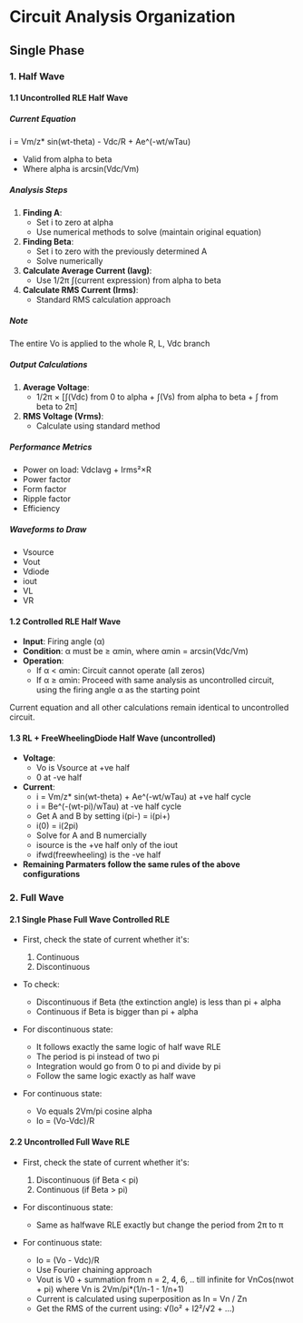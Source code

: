 # Circuit Analysis Organization

## Single Phase
### 1. Half Wave
#### 1.1 Uncontrolled RLE Half Wave

##### Current Equation
i = Vm/z* sin(wt-theta) - Vdc/R + Ae^(-wt/wTau)
- Valid from alpha to beta
- Where alpha is arcsin(Vdc/Vm)

##### Analysis Steps
1. **Finding A**:
   - Set i to zero at alpha
   - Use numerical methods to solve (maintain original equation)
2. **Finding Beta**:
   - Set i to zero with the previously determined A
   - Solve numerically
3. **Calculate Average Current (Iavg)**:
   - Use 1/2π ∫(current expression) from alpha to beta
4. **Calculate RMS Current (Irms)**:
   - Standard RMS calculation approach

##### Note
The entire Vo is applied to the whole R, L, Vdc branch

##### Output Calculations
1. **Average Voltage**:
   - 1/2π × [∫(Vdc) from 0 to alpha + ∫(Vs) from alpha to beta + ∫ from beta to 2π]
2. **RMS Voltage (Vrms)**:
   - Calculate using standard method

##### Performance Metrics
- Power on load: VdcIavg + Irms²×R
- Power factor
- Form factor
- Ripple factor
- Efficiency

##### Waveforms to Draw
- Vsource
- Vout
- Vdiode
- iout
- VL
- VR

#### 1.2 Controlled RLE Half Wave
- **Input**: Firing angle (α)
- **Condition**: α must be ≥ αmin, where αmin = arcsin(Vdc/Vm)
- **Operation**:
   - If α < αmin: Circuit cannot operate (all zeros)
   - If α ≥ αmin: Proceed with same analysis as uncontrolled circuit, using the firing angle α as the starting point

Current equation and all other calculations remain identical to uncontrolled circuit.

#### 1.3 RL + FreeWheelingDiode Half Wave (uncontrolled)
- **Voltage**: 
  - Vo is Vsource at +ve half
  - 0 at -ve half
- **Current**: 
  - i = Vm/z* sin(wt-theta) + Ae^(-wt/wTau) at +ve half cycle
  - i = Be^(-(wt-pi)/wTau) at -ve half cycle
  - Get A and B by setting i(pi-) = i(pi+)
  - i(0) = i(2pi)
  - Solve for A and B numercially
  - isource is the +ve half only of the iout
  - ifwd(freewheeling) is the -ve half
- **Remaining Parmaters follow the same rules of the above configurations**

### 2. Full Wave
#### 2.1 Single Phase Full Wave Controlled RLE
- First, check the state of current whether it's:
  1. Continuous 
  2. Discontinuous

- To check:
  - Discontinuous if Beta (the extinction angle) is less than pi + alpha
  - Continuous if Beta is bigger than pi + alpha

- For discontinuous state:
  - It follows exactly the same logic of half wave RLE
  - The period is pi instead of two pi
  - Integration would go from 0 to pi and divide by pi
  - Follow the same logic exactly as half wave

- For continuous state:
  - Vo equals 2Vm/pi cosine alpha
  - Io = (Vo-Vdc)/R

#### 2.2 Uncontrolled Full Wave RLE
- First, check the state of current whether it's:
  1. Discontinuous (if Beta < pi)
  2. Continuous (if Beta > pi)

- For discontinuous state:
  - Same as halfwave RLE exactly but change the period from 2π to π 

- For continuous state:
  - Io = (Vo - Vdc)/R
  - Use Fourier chaining approach
  - Vout is V0 + summation from n = 2, 4, 6, .. till infinite for VnCos(nwot + pi) 
    where Vn is 2Vm/pi*(1/n-1 - 1/n+1)
  - Current is calculated using superposition as In = Vn / Zn
  - Get the RMS of the current using: √(Io² + I2²/√2 + ...)